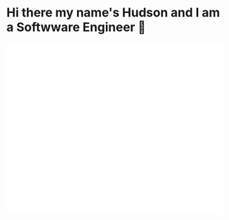 # Hi there my name's Hudson and I am a Softwware Engineer 👋

<img src="test.svg" width="800" height="400"></img>
